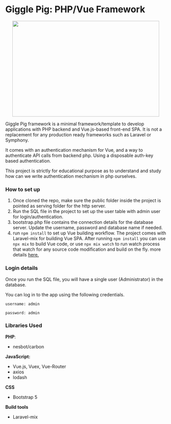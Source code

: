 # Giggle Pig: PHP/Vue Framework

<p align="center">
  <img width="460" height="300" src="https://raw.githubusercontent.com/srisar/giggle-pig/master/public/images/giggle-pig-full.svg">
</p>

Giggle Pig framework is a minimal framework/template to develop applications with PHP backend and Vue.js-based front-end SPA. It is not a replacement for any
production ready frameworks such as Laravel or Symphony.

It comes with an authentication mechanism for Vue, and a way to authenticate API calls from backend php. Using a disposable auth-key based authentication.

This project is strictly for educational purpose as to understand and study how can we write authentication mechanism in php ourselves.

### How to set up

1. Once cloned the repo, make sure the public folder inside the project is pointed as serving folder for the http server.
2. Run the SQL file in the project to set up the user table with admin user for login/authentication.
3. bootstrap.php file contains the connection details for the database server. Update the username, password and database name if needed.
4. run `npm install` to set up Vue building workflow. The project comes with Laravel-mix for building Vue SPA. After running `npm install` you can use `npx mix`
   to build Vue code, or use `npx mix watch` to run watch process that watch for any source code modification and build on the fly. more
   details [here.](https://laravel-mix.com/docs/6.0/upgrade#update-your-npm-scripts)

### Login details

Once you run the SQL file, you will have a single user (Administrator) in the database.

You can log in to the app using the following credentials.

`username: admin`

`password: admin`

### Libraries Used

**PHP**:

- nesbot/carbon

**JavaScript:**

- Vue.js, Vuex, Vue-Router
- axios
- lodash

**CSS**

- Bootstrap 5

**Build tools**

- Laravel-mix
